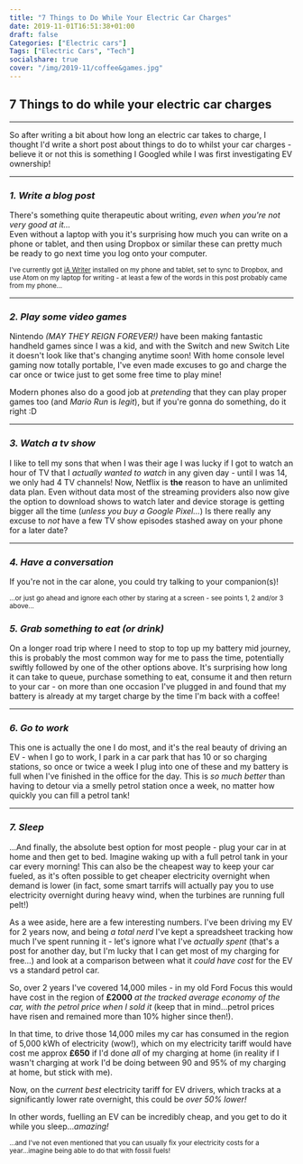```yaml
---
title: "7 Things to Do While Your Electric Car Charges"
date: 2019-11-01T16:51:38+01:00
draft: false
Categories: ["Electric cars"]
Tags: ["Electric Cars", "Tech"]
socialshare: true
cover: "/img/2019-11/coffee&games.jpg"
---
```

## 7 Things to do while your electric car charges
---
So after writing a bit about how long an electric car takes to charge, I thought I'd write a short post about things to do to whilst your car charges - believe it or not this is something I Googled while I was first investigating EV ownership!

___
### _1. Write a blog post_

There's something quite therapeutic about writing, _even when you're not very good at it..._  
Even without a laptop with you it's surprising how much you can write on a phone or tablet, and then using Dropbox or similar these can pretty much be ready to go next time you log onto your computer.  

<sub>I've currently got [iA Writer](https://ia.net/writer "iA Writer website") installed on my phone and tablet, set to sync to Dropbox, and use Atom on my laptop for writing - at least a few of the words in this post probably came from my phone...</sub>
___
### _2. Play some video games_

Nintendo _(MAY THEY REIGN FOREVER!)_ have been making fantastic handheld games since I was a kid, and with the Switch and new Switch Lite it doesn't look like that's changing anytime soon! With home console level gaming now totally portable, I've even made excuses to go and charge the car once or twice just to get some free time to play mine!

Modern phones also do a good job at _pretending_ that they can play proper games too (and _Mario Run_ is _legit_), but if you're gonna do something, do it right :D

___

### _3. Watch a tv show_

I like to tell my sons that when I was their age I was lucky if I got to watch an hour of TV that I _actually wanted to watch_ in any given day - until I was 14, we only had 4 TV channels!
Now, Netflix is **the** reason to have an unlimited data plan.
Even without data most of the streaming providers also now give the option to download shows to watch later and device storage is getting bigger all the time (_unless you buy a Google Pixel..._) Is there really any excuse to _not_ have a few TV show episodes stashed away on your phone for a later date?

___

### _4. Have a conversation_

If you're not in the car alone, you could try talking to your companion(s)!

<sub>...or just go ahead and ignore each other by staring at a screen - see points 1, 2 and/or 3 above...</sub>


### _5. Grab something to eat (or drink)_

On a longer road trip where I need to stop to top up my battery mid journey, this is probably the most common way for me to pass the time, potentially swiftly followed by one of the other options above.
It's surprising how long it can take to queue, purchase something to eat, consume it and then return to your car - on more than one occasion I've plugged in and found that my battery is already at my target charge by the time I'm back with a coffee!
___

### _6. Go to work_

This one is actually the one I do most, and it's the real beauty of driving an EV - when I go to work, I park in a car park that has 10 or so charging stations, so once or twice a week I plug into one of these and my battery is full when I've finished in the office for the day.
This is _so much better_ than having to detour via a smelly petrol station once a week, no matter how quickly you can fill a petrol tank!
___

### _7. Sleep_

...And finally, the absolute best option for most people - plug your car in at home and then get to bed. Imagine waking up with a full petrol tank in your car every morning! This can also be the cheapest way to keep your car fueled, as it's often possible to get cheaper electricity overnight when demand is lower (in fact, some smart tarrifs will actually pay you to use electricity overnight during heavy wind, when the turbines are running full pelt!)

As a wee aside, here are a few interesting numbers. I've been driving my EV for 2 years now, and being _a total nerd_ I've kept a spreadsheet tracking how much I've spent running it - let's ignore what I've _actually spent_ (that's a post for another day, but I'm lucky that I can get most of my charging for free...) and look at a comparison between what it _could have cost_ for the EV vs a standard petrol car.

So, over 2 years I've covered 14,000 miles - in my old Ford Focus this would have cost in the region of **£2000** _at the tracked average economy of the car, with the petrol price when I sold it_ (keep that in mind...petrol prices have risen and remained more than 10% higher since then!).

In that time, to drive those 14,000 miles my car has consumed in the region of 5,000 kWh of electricity (wow!), which on my electricity tariff would have cost me approx **£650** if I'd done _all_ of my charging at home (in reality if I wasn't charging at work I'd be doing between 90 and 95% of my charging at home, but stick with me).

Now, on the _current best_ electricity tariff for EV drivers, which tracks at a significantly lower rate overnight, this could be _over 50% lower!_

In other words, fuelling an EV can be incredibly cheap, and you get to do it while you sleep..._amazing!_

<sub>...and I've not even mentioned that you can usually fix your electricity costs for a year...imagine being able to do that with fossil fuels!</sub>
